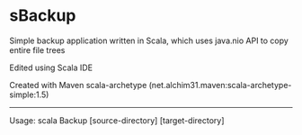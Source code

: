 
sBackup
===

Simple backup application written in Scala, which uses java.nio API to copy entire file trees

Edited using Scala IDE

Created with Maven scala-archetype (net.alchim31.maven:scala-archetype-simple:1.5)

---

Usage: scala Backup [source-directory] [target-directory]
